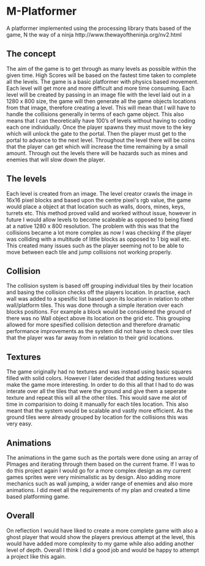 # M-Platformer

<p> A platformer implemented using the processing library thats based of the game, N the way of a ninja http://www.thewayoftheninja.org/nv2.html </p>

<h2>The concept</h2>
<p>The aim of the game is to get through as many levels as possible within the given time. High Scores will be based on the fastest time taken to complete all the levels. The game is a basic platformer with physics based movement. Each level will get more and more difficult and more time consuming. Each level will be created by passing in an image file with the level laid out in a 1280 x 800 size, the game will then generate all the game objects locations from that image, therefore creating a level. This will mean that I will have to handle the collisions generally in terms of each game object. This also means that I can theoretically have 100’s of levels without having to coding each one individually. Once the player spawns they must move to the key which will unlock the gate to the portal. Then the player must get to the portal to advance to the next level. Throughout the level there will be coins that the player can get which will increase the time remaining by a small amount. Through out the levels there will be hazards such as mines and enemies that will slow down the player.</p>


<h2>The levels</h2>
<p> Each level is created from an image. The level creator crawls the image in 16x16 pixel blocks and based upon the centre pixel's rgb value, the game would place a object at that location such as walls, doors, mines, keys, turrets etc. This method proved valid and worked without issue, however in future I would allow levels to become scaleable as opposed to being fixed at a native 1280 x 800 resolution. The problem with this was that the collisions became a lot more complex as now I was checking if the player was colliding with a multitude of little blocks as opposed to 1 big wall etc. This created many issues such as the player seeming not to be able to move between each tile and jump collisions not working properly.</p>

<h2>Collision</h2>
<p>The collision system is based off grouping individual tiles by their location and basing the collision checks off the players location. In practise, each wall was added to a spesific list based upon its location in relation to other wall/platform tiles. This was done through a simple iteration over each blocks positions. For example a block would be considered the ground of there was no Wall object above its location on the grid etc. This grouping allowed for more spesified collision detection and therefore dramatic performance improvements as the system did not have to check over tiles that the player was far away from in relation to their grid locations.</p>

<h2>Textures</h2>
<p>The game originally had no textures and was instead using basic squares filled with solid colors. However I later decided that adding textures would make the game more interesting. In order to do this all that I had to do was interate over all the tiles that were the ground and give them a seperate texture and repeat this will all the other tiles. This would save me alot of time in comparision to doing it manually for each tiles location. This also meant that the system would be scalable and vastly more efficient. As the ground tiles were already grouped by location for the collisions this was very easy.</p>

<h2>Animations</h2>
<p>The animations in the game such as the portals were done using an array of PImages and iterating through them based on the current frame. If I was to do this project again I would go for a more complex design as my current games sprites were very minimalistic as by design. Also adding more mechanics such as wall jumping, a wider range of enemies and also more animations. I did meet all the requirements of my plan and created a time based platforming game.</p>

<h2>Overall</h2>
<p>On reflection I would have liked to create a more complete game with also a ghost player that would show the players previous attempt at the level, this would have added more complexity to my game while also adding another level of depth. Overall I think I did a good job and would be happy to attempt a project like this again.</p>
